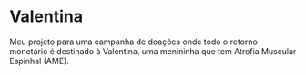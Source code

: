 # Valentina
 Meu projeto para uma campanha de doações onde todo o retorno monetário é destinado à Valentina, uma menininha que tem Atrofia Muscular Espinhal (AME).
